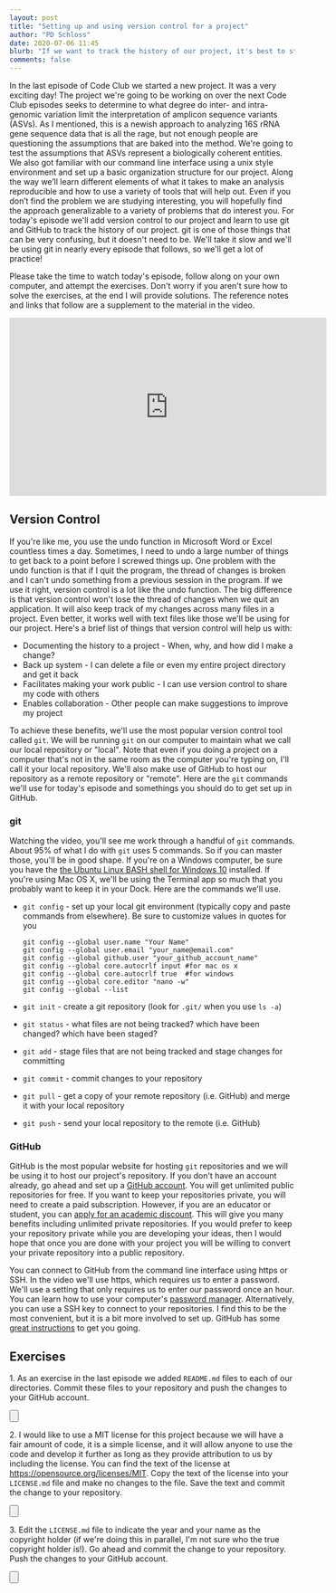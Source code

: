 ```yaml
---
layout: post
title: "Setting up and using version control for a project"
author: "PD Schloss"
date: 2020-07-06 11:45
blurb: "If we want to track the history of our project, it's best to start from the beginning"
comments: false
---
```


In the last episode of Code Club we started a new project. It was a very exciting day! The project we're going to be working on over the next Code Club episodes seeks to determine to what degree do inter- and intra-genomic variation limit the interpretation of amplicon sequence variants (ASVs). As I mentioned, this is a newish approach to analyzing 16S rRNA gene sequence data that is all the rage, but not enough people are questioning the assumptions that are baked into the method. We're going to test the assumptions that ASVs represent a biologically coherent entities. We also got familiar with our command line interface using a unix style environment and set up a basic organization structure for our project. Along the way we’ll learn different elements of what it takes to make an analysis reproducible and how to use a variety of tools that will help out. Even if you don’t find the problem we are studying interesting, you will hopefully find the approach generalizable to a variety of problems that do interest you. For today's episode we'll add version control to our project and learn to use git and GitHub to track the history of our project. git is one of those things that can be very confusing, but it doesn't need to be. We'll take it slow and we'll be using git in nearly every episode that follows, so we'll get a lot of practice!

Please take the time to watch today's episode, follow along on your own computer, and attempt the exercises. Don't worry if you aren't sure how to solve the exercises, at the end I will provide solutions. The reference notes and links that follow are a supplement to the material in the video.

<iframe style="margin: 0 auto;display:block;" width="560" height="315" src="https://www.youtube.com/embed/DnwEaa5QtpI" frameborder="0" allow="accelerometer; autoplay; encrypted-media; gyroscope; picture-in-picture" allowfullscreen></iframe>


## Version Control

If you're like me, you use the undo function in Microsoft Word or Excel countless times a day. Sometimes, I need to undo a large number of things to get back to a point before I screwed things up. One problem with the undo function is that if I quit the program, the thread of changes is broken and I can't undo something from a previous session in the program. If we use it right, version control is a lot like the undo function. The big difference is that version control won't lose the thread of changes when we quit an application. It will also keep track of my changes across many files in a project. Even better, it works well with text files like those we'll be using for our project. Here's a brief list of things that version control will help us with:

* Documenting the history to a project - When, why, and how did I make a change?
* Back up system - I can delete a file or even my entire project directory and get it back
* Facilitates making your work public - I can use version control to share my code with others
* Enables collaboration -  Other people can make suggestions to improve my project

To achieve these benefits, we'll use the most popular version control tool called `git`. We will be running `git` on our computer to maintain what we call our local repository or "local". Note that even if you doing a project on a computer that's not in the same room as the computer you're typing on, I'll call it your local repository. We'll also make use of GitHub to host our repository as a remote repository or "remote". Here are the `git` commands we'll use for today's episode and somethings you should do to get set up in GitHub.

### git
Watching the video, you'll see me work through a handful of `git` commands. About 95% of what I do with `git` uses 5 commands. So if you can master those, you'll be in good shape. If you're on a Windows computer, be sure you have the [the Ubuntu Linux BASH shell for Windows 10](https://itsfoss.com/install-bash-on-windows/) installed. If you're using Mac OS X, we'll be using the Terminal app so much that you probably want to keep it in your Dock. Here are the commands we'll use.

* `git config` - set up your local git environment (typically copy and paste commands from elsewhere). Be sure to customize values in quotes for you

	```
	git config --global user.name "Your Name"
	git config --global user.email "your_name@email.com"
	git config --global github.user "your_github_account_name"
	git config --global core.autocrlf input	#for mac os x
	git config --global core.autocrlf true	#for windows
	git config --global core.editor "nano -w"
	git config --global --list
	```

* `git init` - create a git repository (look for `.git/` when you use `ls -a`)
* `git status` - what files are not being tracked? which have been changed? which have been staged?
* `git add` - stage files that are not being tracked and stage changes for committing
* `git commit` - commit changes to your repository
* `git pull` - get a copy of your remote repository (i.e. GitHub) and merge it with your local repository
* `git push` - send your local repository to the remote (i.e. GitHub)


### GitHub
GitHub is the most popular website for hosting `git` repositories and we will be using it to host our project's repository. If you don't have an account already, go ahead and set up a [GitHub account](https://github.com). You will get unlimited public repositories for free. If you want to keep your repositories private, you will need to create a paid subscription. However, if you are an educator or student, you can [apply for an academic discount](https://docs.github.com/en/github/teaching-and-learning-with-github-education/applying-for-an-educator-or-researcher-discount). This will give you many benefits including unlimited private repositories. If you would prefer to keep your repository private while you are developing your ideas, then I would hope that once you are done with your project you will be willing to convert your private repository into a public repository.

You can connect to GitHub from the command line interface using https or SSH. In the video we'll use https, which requires us to enter a password. We'll use a setting that only requires us to enter our password once an hour. You can learn how to use your computer's [password manager](https://docs.github.com/en/github/using-git/caching-your-github-credentials-in-git). Alternatively, you can use a SSH key to connect to your repositories. I find this to be the most convenient, but it is a bit more involved to set up. GitHub has some [great instructions](https://docs.github.com/en/github/using-git/caching-your-github-credentials-in-git) to get you going.


## Exercises
1\. As an exercise in the last episode we added `README.md` files to each of our directories. Commit these files to your repository and push the changes to your GitHub account.

<input type="button" class="hideshow">
<div markdown="1" style="display:none;">
```
git add code/README.md data/README.md data/mothur/README.md data/processed/README.md data/raw/README.md data/references/README.md exploratory/README.md submission/README.md
git commit -m "Create blank README files to preserve organization structure"
git pull
git push
```
</div>


2\. I would like to use a MIT license for this project because we will have a fair amount of code, it is a simple license, and it will allow anyone to use the code and develop it further as long as they provide attribution to us by including the license. You can find the text of the license at https://opensource.org/licenses/MIT. Copy the text of the license into your `LICENSE.md` file and make no changes to the file. Save the text and commit the change to your repository.

<input type="button" class="hideshow">
<div markdown="1" style="display:none;">
Copy this into `LICENSE.md` using `nano`

```
Copyright <YEAR> <COPYRIGHT HOLDER>

Permission is hereby granted, free of charge, to any person obtaining a copy of this software and associated documentation files (the "Software"), to deal in the Software without restriction, including without limitation the rights to use, copy, modify, merge, publish, distribute, sublicense, and/or sell copies of the Software, and to permit persons to whom the Software is furnished to do so, subject to the following conditions:

The above copyright notice and this permission notice shall be included in all copies or substantial portions of the Software.

THE SOFTWARE IS PROVIDED "AS IS", WITHOUT WARRANTY OF ANY KIND, EXPRESS OR IMPLIED, INCLUDING BUT NOT LIMITED TO THE WARRANTIES OF MERCHANTABILITY, FITNESS FOR A PARTICULAR PURPOSE AND NONINFRINGEMENT. IN NO EVENT SHALL THE AUTHORS OR COPYRIGHT HOLDERS BE LIABLE FOR ANY CLAIM, DAMAGES OR OTHER LIABILITY, WHETHER IN AN ACTION OF CONTRACT, TORT OR OTHERWISE, ARISING FROM, OUT OF OR IN CONNECTION WITH THE SOFTWARE OR THE USE OR OTHER DEALINGS IN THE SOFTWARE.
```

Then run the following commands at the prompt

```bash
git add LICENSE.md
git commit -m "Use MIT License for project"
```
</div>


3\. Edit the `LICENSE.md` file to indicate the year and your name as the copyright holder (if we're doing this in parallel, I'm not sure who the true copyright holder is!). Go ahead and commit the change to your repository. Push the changes to your GitHub account.

<input type="button" class="hideshow">
<div markdown="1" style="display:none;">
In `nano` edit `LICENSE.md` to change `<YEAR>` to the current year (e.g. 2020) and `<COPYRIGHT HOLDER>` to your name (or mine). Then do the following

```bash
git add LICENSE.md
git commit -m "Update copyright information"
git pull
git push
</div>
